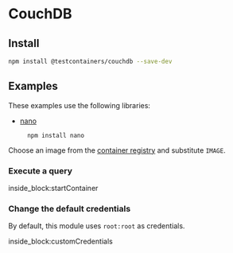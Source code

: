 # CouchDB

## Install

```bash
npm install @testcontainers/couchdb --save-dev
```

## Examples

These examples use the following libraries:

- [nano](https://www.npmjs.com/package/nano)

        npm install nano

Choose an image from the [container registry](https://hub.docker.com/_/couchdb) and substitute `IMAGE`.

### Execute a query

<!--codeinclude-->
[](../../packages/modules/couchdb/src/couchdb-container.test.ts) inside_block:startContainer
<!--/codeinclude-->

### Change the default credentials

By default, this module uses `root:root` as credentials.

<!--codeinclude-->
[](../../packages/modules/couchdb/src/couchdb-container.test.ts) inside_block:customCredentials
<!--/codeinclude-->
